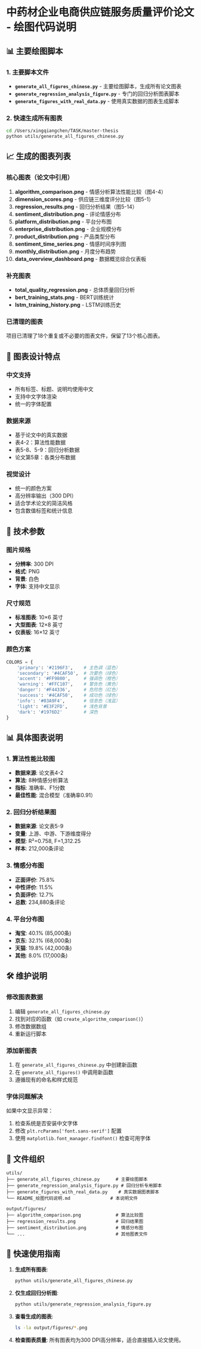 # 中药材企业电商供应链服务质量评价论文 - 绘图代码说明

## 📊 主要绘图脚本

### 1. 主要脚本文件
- **`generate_all_figures_chinese.py`** - 主要绘图脚本，生成所有论文图表
- **`generate_regression_analysis_figure.py`** - 专门的回归分析图表脚本
- **`generate_figures_with_real_data.py`** - 使用真实数据的图表生成脚本

### 2. 快速生成所有图表
```bash
cd /Users/xingqiangchen/TASK/master-thesis
python utils/generate_all_figures_chinese.py
```

## 📈 生成的图表列表

### 核心图表（论文中引用）
1. **algorithm_comparison.png** - 情感分析算法性能比较（图4-4）
2. **dimension_scores.png** - 供应链三维度评分比较（图5-1）
3. **regression_results.png** - 回归分析结果（图5-14）
4. **sentiment_distribution.png** - 评论情感分布
5. **platform_distribution.png** - 平台分布图
6. **enterprise_distribution.png** - 企业规模分布
7. **product_distribution.png** - 产品类型分布
8. **sentiment_time_series.png** - 情感时间序列图
9. **monthly_distribution.png** - 月度分布趋势
10. **data_overview_dashboard.png** - 数据概览综合仪表板

### 补充图表
- **total_quality_regression.png** - 总体质量回归分析
- **bert_training_stats.png** - BERT训练统计
- **lstm_training_history.png** - LSTM训练历史

### 已清理的图表
项目已清理了18个重复或不必要的图表文件，保留了13个核心图表。

## 🎨 图表设计特点

### 中文支持
- 所有标签、标题、说明均使用中文
- 支持中文字体渲染
- 统一的字体配置

### 数据来源
- 基于论文中的真实数据
- 表4-2：算法性能数据
- 表5-8、5-9：回归分析数据
- 论文第5章：各类分布数据

### 视觉设计
- 统一的颜色方案
- 高分辨率输出（300 DPI）
- 适合学术论文的简洁风格
- 包含数值标签和统计信息

## 🔧 技术参数

### 图片规格
- **分辨率**: 300 DPI
- **格式**: PNG
- **背景**: 白色
- **字体**: 支持中文显示

### 尺寸规范
- **标准图表**: 10×6 英寸
- **大型图表**: 12×8 英寸  
- **仪表板**: 16×12 英寸

### 颜色方案
```python
COLORS = {
    'primary': '#2196F3',    # 主色调（蓝色）
    'secondary': '#4CAF50',  # 次要色（绿色）
    'accent': '#FF9800',     # 强调色（橙色）
    'warning': '#FFC107',    # 警告色（黄色）
    'danger': '#F44336',     # 危险色（红色）
    'success': '#4CAF50',    # 成功色（绿色）
    'info': '#03A9F4',       # 信息色（浅蓝）
    'light': '#E3F2FD',      # 浅色背景
    'dark': '#1976D2'        # 深色
}
```

## 📊 具体图表说明

### 1. 算法性能比较图
- **数据来源**: 论文表4-2
- **算法**: 8种情感分析算法
- **指标**: 准确率、F1分数
- **最佳性能**: 混合模型（准确率0.91）

### 2. 回归分析结果图
- **数据来源**: 论文表5-9
- **变量**: 上游、中游、下游维度得分
- **模型**: R²=0.758, F=1,312.25
- **样本**: 212,000条评论

### 3. 情感分布图
- **正面评价**: 75.8%
- **中性评价**: 11.5%
- **负面评价**: 12.7%
- **总数**: 234,880条评论

### 4. 平台分布图
- **淘宝**: 40.1% (85,000条)
- **京东**: 32.1% (68,000条)
- **天猫**: 19.8% (42,000条)
- **其他**: 8.0% (17,000条)

## 🛠️ 维护说明

### 修改图表数据
1. 编辑 `generate_all_figures_chinese.py`
2. 找到对应的函数（如 `create_algorithm_comparison()`）
3. 修改数据数组
4. 重新运行脚本

### 添加新图表
1. 在 `generate_all_figures_chinese.py` 中创建新函数
2. 在 `generate_all_figures()` 中调用新函数
3. 遵循现有的命名和样式规范

### 字体问题解决
如果中文显示异常：
1. 检查系统是否安装中文字体
2. 修改 `plt.rcParams['font.sans-serif']` 配置
3. 使用 `matplotlib.font_manager.findfont()` 检查可用字体

## 📁 文件组织

```
utils/
├── generate_all_figures_chinese.py      # 主要绘图脚本
├── generate_regression_analysis_figure.py # 回归分析专用脚本
├── generate_figures_with_real_data.py    # 真实数据图表脚本
└── README_绘图代码说明.md               # 本说明文件

output/figures/
├── algorithm_comparison.png             # 算法比较图
├── regression_results.png               # 回归结果图
├── sentiment_distribution.png           # 情感分布图
└── ...                                  # 其他图表文件
```

## 🚀 快速使用指南

1. **生成所有图表**:
   ```bash
   python utils/generate_all_figures_chinese.py
   ```

2. **仅生成回归分析图**:
   ```bash
   python utils/generate_regression_analysis_figure.py
   ```

3. **查看生成的图表**:
   ```bash
   ls -la output/figures/*.png
   ```

4. **检查图表质量**:
   所有图表均为300 DPI高分辨率，适合直接插入论文使用。
